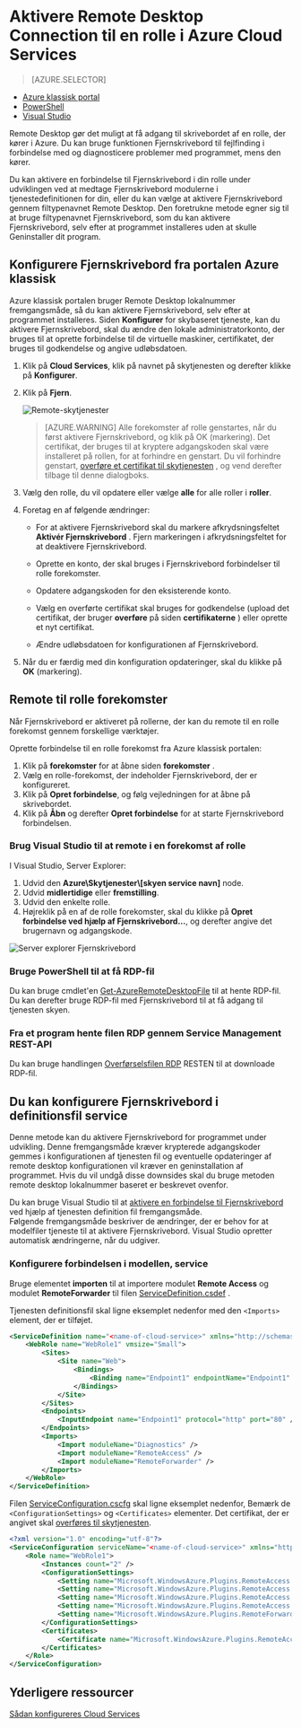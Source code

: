 <properties 
pageTitle="Aktivere Remote Desktop Connection til en rolle i Azure Cloud Services" 
description="Sådan konfigureres din azure skyen tjenesteprogrammet for at tillade forbindelser til Fjernskrivebord" 
services="cloud-services" 
documentationCenter="" 
authors="sbtron" 
manager="timlt" 
editor=""/>
<tags 
ms.service="cloud-services" 
ms.workload="tbd" 
ms.tgt_pltfrm="na" 
ms.devlang="na" 
ms.topic="article" 
ms.date="02/17/2016" 
ms.author="saurabh"/>

# <a name="enable-remote-desktop-connection-for-a-role-in-azure-cloud-services"></a>Aktivere Remote Desktop Connection til en rolle i Azure Cloud Services

>[AZURE.SELECTOR]
- [Azure klassisk portal](cloud-services-role-enable-remote-desktop.md)
- [PowerShell](cloud-services-role-enable-remote-desktop-powershell.md)
- [Visual Studio](../vs-azure-tools-remote-desktop-roles.md)


Remote Desktop gør det muligt at få adgang til skrivebordet af en rolle, der kører i Azure. Du kan bruge funktionen Fjernskrivebord til fejlfinding i forbindelse med og diagnosticere problemer med programmet, mens den kører. 

Du kan aktivere en forbindelse til Fjernskrivebord i din rolle under udviklingen ved at medtage Fjernskrivebord modulerne i tjenestedefinitionen for din, eller du kan vælge at aktivere Fjernskrivebord gennem filtypenavnet Remote Desktop. Den foretrukne metode egner sig til at bruge filtypenavnet Fjernskrivebord, som du kan aktivere Fjernskrivebord, selv efter at programmet installeres uden at skulle Geninstaller dit program. 


## <a name="configure-remote-desktop-from-the-azure-classic-portal"></a>Konfigurere Fjernskrivebord fra portalen Azure klassisk
Azure klassisk portalen bruger Remote Desktop lokalnummer fremgangsmåde, så du kan aktivere Fjernskrivebord, selv efter at programmet installeres. Siden **Konfigurer** for skybaseret tjeneste, kan du aktivere Fjernskrivebord, skal du ændre den lokale administratorkonto, der bruges til at oprette forbindelse til de virtuelle maskiner, certifikatet, der bruges til godkendelse og angive udløbsdatoen. 


1. Klik på **Cloud Services**, klik på navnet på skytjenesten og derefter klikke på **Konfigurer**.

2. Klik på **Fjern**.
    
    ![Remote-skytjenester](./media/cloud-services-role-enable-remote-desktop/CloudServices_Remote.png)
    
    > [AZURE.WARNING] Alle forekomster af rolle genstartes, når du først aktivere Fjernskrivebord, og klik på OK (markering). Det certifikat, der bruges til at kryptere adgangskoden skal være installeret på rollen, for at forhindre en genstart. Du vil forhindre genstart, [overføre et certifikat til skytjenesten](cloud-services-how-to-create-deploy/#how-to-upload-a-certificate-for-a-cloud-service) , og vend derefter tilbage til denne dialogboks.
    

3. Vælg den rolle, du vil opdatere eller vælge **alle** for alle roller i **roller**.

4. Foretag en af følgende ændringer:
    
    - For at aktivere Fjernskrivebord skal du markere afkrydsningsfeltet **Aktivér Fjernskrivebord** . Fjern markeringen i afkrydsningsfeltet for at deaktivere Fjernskrivebord.
    
    - Oprette en konto, der skal bruges i Fjernskrivebord forbindelser til rolle forekomster.
    
    - Opdatere adgangskoden for den eksisterende konto.
    
    - Vælg en overførte certifikat skal bruges for godkendelse (upload det certifikat, der bruger **overføre** på siden **certifikaterne** ) eller oprette et nyt certifikat. 
    
    - Ændre udløbsdatoen for konfigurationen af Fjernskrivebord.

5. Når du er færdig med din konfiguration opdateringer, skal du klikke på **OK** (markering).


## <a name="remote-into-role-instances"></a>Remote til rolle forekomster
Når Fjernskrivebord er aktiveret på rollerne, der kan du remote til en rolle forekomst gennem forskellige værktøjer.

Oprette forbindelse til en rolle forekomst fra Azure klassisk portalen:
    
  1.   Klik på **forekomster** for at åbne siden **forekomster** .
  2.   Vælg en rolle-forekomst, der indeholder Fjernskrivebord, der er konfigureret.
  3.   Klik på **Opret forbindelse**, og følg vejledningen for at åbne på skrivebordet. 
  4.   Klik på **Åbn** og derefter **Opret forbindelse** for at starte Fjernskrivebord forbindelsen. 


### <a name="use-visual-studio-to-remote-into-a-role-instance"></a>Brug Visual Studio til at remote i en forekomst af rolle

I Visual Studio, Server Explorer:

1. Udvid den **Azure\\Skytjenester\\[skyen service navn]** node.
2. Udvid **midlertidige** eller **fremstilling**.
3. Udvid den enkelte rolle.
4. Højreklik på en af de rolle forekomster, skal du klikke på **Opret forbindelse ved hjælp af Fjernskrivebord...**, og derefter angive det brugernavn og adgangskode. 

![Server explorer Fjernskrivebord](./media/cloud-services-role-enable-remote-desktop/ServerExplorer_RemoteDesktop.png)


### <a name="use-powershell-to-get-the-rdp-file"></a>Bruge PowerShell til at få RDP-fil
Du kan bruge cmdlet'en [Get-AzureRemoteDesktopFile](https://msdn.microsoft.com/library/azure/dn495261.aspx) til at hente RDP-fil. Du kan derefter bruge RDP-fil med Fjernskrivebord til at få adgang til tjenesten skyen.

### <a name="programmatically-download-the-rdp-file-through-the-service-management-rest-api"></a>Fra et program hente filen RDP gennem Service Management REST-API
Du kan bruge handlingen [Overførselsfilen RDP](https://msdn.microsoft.com/library/jj157183.aspx) RESTEN til at downloade RDP-fil. 



## <a name="to-configure-remote-desktop-in-the-service-definition-file"></a>Du kan konfigurere Fjernskrivebord i definitionsfil service

Denne metode kan du aktivere Fjernskrivebord for programmet under udvikling. Denne fremgangsmåde kræver krypterede adgangskoder gemmes i konfigurationen af tjenesten fil og eventuelle opdateringer af remote desktop konfigurationen vil kræver en geninstallation af programmet. Hvis du vil undgå disse downsides skal du bruge metoden remote desktop lokalnummer baseret er beskrevet ovenfor.  

Du kan bruge Visual Studio til at [aktivere en forbindelse til Fjernskrivebord](../vs-azure-tools-remote-desktop-roles.md) ved hjælp af tjenesten definition fil fremgangsmåde.  
Følgende fremgangsmåde beskriver de ændringer, der er behov for at modelfiler tjeneste til at aktivere Fjernskrivebord. Visual Studio opretter automatisk ændringerne, når du udgiver.

### <a name="set-up-the-connection-in-the-service-model"></a>Konfigurere forbindelsen i modellen, service 
Bruge elementet **importen** til at importere modulet **Remote Access** og modulet **RemoteForwarder** til filen [ServiceDefinition.csdef](cloud-services-model-and-package.md#csdef) .

Tjenesten definitionsfil skal ligne eksemplet nedenfor med den `<Imports>` element, der er tilføjet.

```xml
<ServiceDefinition name="<name-of-cloud-service>" xmlns="http://schemas.microsoft.com/ServiceHosting/2008/10/ServiceDefinition" schemaVersion="2013-03.2.0">
    <WebRole name="WebRole1" vmsize="Small">
        <Sites>
            <Site name="Web">
                <Bindings>
                    <Binding name="Endpoint1" endpointName="Endpoint1" />
                </Bindings>
            </Site>
        </Sites>
        <Endpoints>
            <InputEndpoint name="Endpoint1" protocol="http" port="80" />
        </Endpoints>
        <Imports>
            <Import moduleName="Diagnostics" />
            <Import moduleName="RemoteAccess" />
            <Import moduleName="RemoteForwarder" />
        </Imports>
    </WebRole>
</ServiceDefinition>
```
Filen [ServiceConfiguration.cscfg](cloud-services-model-and-package.md#cscfg) skal ligne eksemplet nedenfor, Bemærk de `<ConfigurationSettings>` og `<Certificates>` elementer. Det certifikat, der er angivet skal [overføres til skytjenesten](../cloud-services-how-to-create-deploy.md#how-to-upload-a-certificate-for-a-cloud-service).

```xml
<?xml version="1.0" encoding="utf-8"?>
<ServiceConfiguration serviceName="<name-of-cloud-service>" xmlns="http://schemas.microsoft.com/ServiceHosting/2008/10/ServiceConfiguration" osFamily="3" osVersion="*" schemaVersion="2013-03.2.0">
    <Role name="WebRole1">
        <Instances count="2" />
        <ConfigurationSettings>
            <Setting name="Microsoft.WindowsAzure.Plugins.RemoteAccess.Enabled" value="true" />
            <Setting name="Microsoft.WindowsAzure.Plugins.RemoteAccess.AccountUsername" value="[name-of-user-account]" />
            <Setting name="Microsoft.WindowsAzure.Plugins.RemoteAccess.AccountEncryptedPassword" value="[base-64-encrypted-user-password]" />
            <Setting name="Microsoft.WindowsAzure.Plugins.RemoteAccess.AccountExpiration" value="[certificate-expiration]" />
            <Setting name="Microsoft.WindowsAzure.Plugins.RemoteForwarder.Enabled" value="true" />
        </ConfigurationSettings>
        <Certificates>
            <Certificate name="Microsoft.WindowsAzure.Plugins.RemoteAccess.PasswordEncryption" thumbprint="[certificate-thumbprint]" thumbprintAlgorithm="sha1" />
        </Certificates>
    </Role>
</ServiceConfiguration>
```


## <a name="additional-resources"></a>Yderligere ressourcer

[Sådan konfigureres Cloud Services](cloud-services-how-to-configure.md)